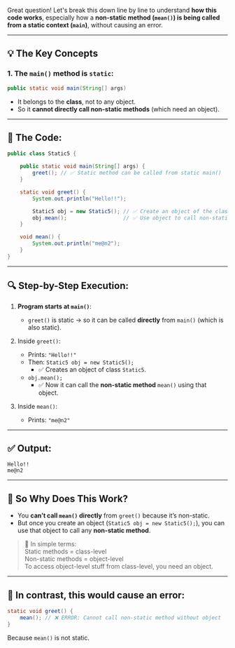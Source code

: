 Great question! Let's break this down line by line to understand **how this code works**, especially how a **non-static method (`mean()`) is being called from a static context (`main`)**, without causing an error.

---

## 💡 The Key Concepts

### 1. The `main()` method is `static`:
```java
public static void main(String[] args)
```
- It belongs to the **class**, not to any object.
- So it **cannot directly call non-static methods** (which need an object).

---

## 🧠 The Code:
```java
public class Static5 {

    public static void main(String[] args) {
        greet(); // ✅ Static method can be called from static main()
    }

    static void greet() {
        System.out.println("Hello!!");

        Static5 obj = new Static5(); // ✅ Create an object of the class
        obj.mean();                  // ✅ Use object to call non-static method
    }

    void mean() {
        System.out.println("me@n2");
    }
}
```

---

## 🔍 Step-by-Step Execution:

1. **Program starts at `main()`**:
   - `greet()` is static → so it can be called **directly** from `main()` (which is also static).

2. Inside `greet()`:
   - Prints: `"Hello!!"`
   - Then: `Static5 obj = new Static5();`
     - ✅ Creates an object of class `Static5`.
   - `obj.mean();`
     - ✅ Now it can call the **non-static method** `mean()` using that object.

3. Inside `mean()`:
   - Prints: `"me@n2"`

---

## ✅ Output:
```
Hello!!
me@n2
```

---

## 📌 So Why Does This Work?

- You **can’t call `mean()` directly** from `greet()` because it’s non-static.
- But once you create an object (`Static5 obj = new Static5();`), you can use that object to call any **non-static method**.

> 🧠 In simple terms:  
> Static methods = class-level  
> Non-static methods = object-level  
> To access object-level stuff from class-level, you need an object.

---

## 🔁 In contrast, this would cause an error:

```java
static void greet() {
    mean(); // ❌ ERROR: Cannot call non-static method without object
}
```

Because `mean()` is not static.
